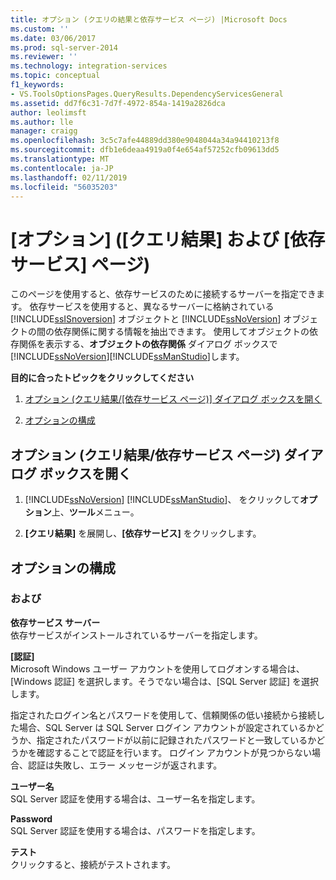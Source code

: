 ```yaml
---
title: オプション (クエリの結果と依存サービス ページ) |Microsoft Docs
ms.custom: ''
ms.date: 03/06/2017
ms.prod: sql-server-2014
ms.reviewer: ''
ms.technology: integration-services
ms.topic: conceptual
f1_keywords:
- VS.ToolsOptionsPages.QueryResults.DependencyServicesGeneral
ms.assetid: dd7f6c31-7d7f-4972-854a-1419a2826dca
author: leolimsft
ms.author: lle
manager: craigg
ms.openlocfilehash: 3c5c7afe44889dd380e9048044a34a94410213f8
ms.sourcegitcommit: dfb1e6deaa4919a0f4e654af57252cfb09613dd5
ms.translationtype: MT
ms.contentlocale: ja-JP
ms.lasthandoff: 02/11/2019
ms.locfileid: "56035203"
---
```

# <a name="options-query-results-and-dependency-services-page"></a>[オプション] ([クエリ結果] および [依存サービス] ページ)
  このページを使用すると、依存サービスのために接続するサーバーを指定できます。 依存サービスを使用すると、異なるサーバーに格納されている [!INCLUDE[ssISnoversion](../includes/ssisnoversion-md.md)] オブジェクトと [!INCLUDE[ssNoVersion](../includes/ssnoversion-md.md)] オブジェクトの間の依存関係に関する情報を抽出できます。 使用してオブジェクトの依存関係を表示する、**オブジェクトの依存関係** ダイアログ ボックスで[!INCLUDE[ssNoVersion](../includes/ssnoversion-md.md)][!INCLUDE[ssManStudio](../includes/ssmanstudio-md.md)]します。  
  
 **目的に合ったトピックをクリックしてください**  
  
1.  [オプション (クエリ結果/[依存サービス ページ)] ダイアログ ボックスを開く](#open_dialog)  
  
2.  [オプションの構成](#options)  
  
##  <a name="open_dialog"></a> オプション (クエリ結果/依存サービス ページ) ダイアログ ボックスを開く  
  
1.  [!INCLUDE[ssNoVersion](../includes/ssnoversion-md.md)] [!INCLUDE[ssManStudio](../includes/ssmanstudio-md.md)]、 をクリックして**オプション**上、**ツール**メニュー。  
  
2.  **[クエリ結果]** を展開し、**[依存サービス]** をクリックします。  
  
##  <a name="options"></a> オプションの構成  
  
### <a name="options"></a>および  
 **依存サービス サーバー**  
 依存サービスがインストールされているサーバーを指定します。  
  
 **[認証]**  
 Microsoft Windows ユーザー アカウントを使用してログオンする場合は、[Windows 認証] を選択します。そうでない場合は、[SQL Server 認証] を選択します。  
  
 指定されたログイン名とパスワードを使用して、信頼関係の低い接続から接続した場合、SQL Server は SQL Server ログイン アカウントが設定されているかどうか、指定されたパスワードが以前に記録されたパスワードと一致しているかどうかを確認することで認証を行います。 ログイン アカウントが見つからない場合、認証は失敗し、エラー メッセージが返されます。  
  
 **ユーザー名**  
 SQL Server 認証を使用する場合は、ユーザー名を指定します。  
  
 **Password**  
 SQL Server 認証を使用する場合は、パスワードを指定します。  
  
 **テスト**  
 クリックすると、接続がテストされます。